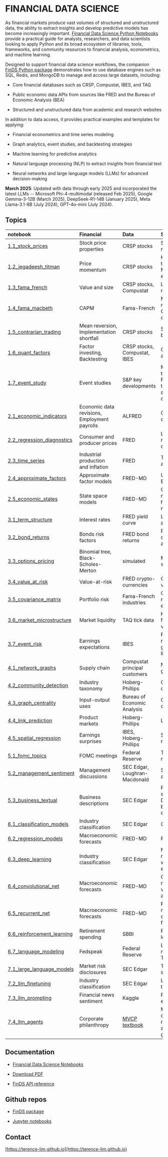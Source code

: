# FINANCIAL DATA SCIENCE


As financial markets produce vast volumes of structured and unstructured data,
the ability to extract insights and develop predictive models has become increasingly important.
[Financial Data Science Python Notebooks](https://terence-lim.github.io/docs/financial-data-science-notebooks/)
provide a practical guide for analysts, researchers, and data scientists looking to apply Python
and its broad ecosystem of libraries, tools, frameworks, and community resources
to financial analysis, econometrics, and machine learning.

Designed to support financial data science workflows,
the companion [FinDS Python package](https://github.com/terence-lim/financial-data-science)
demonstrates how to use database engines such as SQL, Redis, and MongoDB to manage and access large datasets, including:

- Core financial databases such as CRSP, Compustat, IBES, and TAQ

- Public economic data APIs from sources like FRED and the Bureau of Economic Analysis (BEA)

- Structured and unstructured data from academic and research websites

In addition to data access, it provides practical examples and templates for applying:

- Financial econometrics and time series modeling

- Graph analytics, event studies, and backtesting strategies

- Machine learning for predictive analytics

- Natural language processing (NLP) to extract insights from financial text

- Neural networks and large language models (LLMs) for advanced decision-making


**March 2025**: Updated with data through early 2025 and incorporated the latest LLMs -- Microsoft Phi-4-multimodal (released Feb 2025), Google Gemma-3-12B (March 2025), DeepSeek-R1-14B (January 2025), Meta Llama-3.1-8B (July 2024), GPT-4o-mini (July 2024).


## Topics


| notebook | Financial | Data | Science |
|:--|:--|:--|:--|
| [1.1_stock_prices](1.1_stock_prices.ipynb) | Stock price properties | CRSP stocks | Statistical moments |
| [1.2_jegadeesh_titman](1.2_jegadeesh_titman.ipynb) | Price momentum | CRSP stocks | Hypothesis testing, <br> Newey-West estimator |
| [1.3_fama_french](1.3_fama_french.ipynb) | Value and size | CRSP stocks, <br> Compustat |  Linear regression |
| [1.4_fama_macbeth](1.4_fama_macbeth.ipynb) | CAPM | Fama-French | Non-linear regression, <br> Quadratic optimization |
| [1.5_contrarian_trading](1.5_contrarian_trading.ipynb) | Mean reversion,<br> Implementation shortfall | CRSP stocks | Structural breaks |
| [1.6_quant_factors](1.6_quant_factors.ipynb) | Factor investing, <br> Backtesting | CRSP stocks, <br> Compustat, IBES | Cluster analysis |
| [1.7_event_study](1.7_event_study.ipynb) | Event studies | S&P key developments | Multiple testing, Fourier transforms and convolutions |
| [2.1_economic_indicators](2.1_economic_indicators.ipynb) | Economic data revisions, <br> Employment payrolls | ALFRED | Outlier detection |
| [2.2_regression_diagnostics](2.2_regression_diagnostics.ipynb) | Consumer and<br> producer prices | FRED | Linear regression diagnostics|
| [2.3_time_series](2.3_time_series.ipynb) | Industrial production<br> and inflation | FRED | Time series analysis |
| [2.4_approximate_factors](2.4_approximate_factors.ipynb) | Approximate factor models | FRED-MD | Unit root test, <br>EM Algorithm |
| [2.5_economic_states](2.5_economic_states.ipynb) | State space models | FRED-MD |  Gaussian mixture, <br>hidden Markov models |
| [3.1_term_structure](3.1_term_structure.ipynb) | Interest rates | FRED yield curve | Low-rank approximation |
| [3.2_bond_returns](3.2_bond_returns.ipynb) | Bonds risk factors | FRED bond returns | Principal component analysis |
| [3.3_options_pricing](3.3_options_pricing.ipynb) | Binomial tree, <br> Black-Scholes-Merton | simulated | Monte Carlo simulations |
| [3.4_value_at_risk](3.4_value_at_risk.ipynb) | Value-at-risk | FRED crypto-currencies | Conditional volatility |
| [3.5_covariance_matrix](3.5_covariance_matrix.ipynb) | Portfolio risk | Fama-French industries | Covariance matrix estimation |
| [3.6_market_microstructure](3.6_market_microstructure.ipynb) | Market liquidity | TAQ tick data | High frequency volatility |
| [3.7_event_risk](3.7_event_risk.ipynb) | Earnings expectations | IBES | Poisson regression, <br> generalized linear model |
| [4.1_network_graphs](4.1_network_graphs.ipynb) | Supply chain | Compustat principal customers | Network graphs |
| [4.2_community_detection](4.2_community_detection.ipynb) | Industry taxonomy | Hoberg-Phillips | Community detection |
| [4.3_graph_centrality](4.3_graph_centrality.ipynb) | Input-output uses | Bureau of Economic Analysis | Graph centrality |
| [4.4_link_prediction](4.4_link_prediction.ipynb) | Product markets |  Hoberg-Phillips | Link prediction |
| [4.5_spatial_regression](4.5_spatial_regression.ipynb) | Earnings surprises | IBES, Hoberg-Phillips | Spatial regression |
| [5.1_fomc_topics](5.1_fomc_topics.ipynb) | FOMC meetings | Federal Reserve | Topic modeling |
| [5.2_management_sentiment](5.2_management_sentiment.ipynb) | Management discussions | SEC Edgar, <br> Loughran-Macdonald | Sentiment analysis |
| [5.3_business_textual](5.3_business_textual.ipynb) | Business descriptions | SEC Edgar | Part-of-speech,  <br> Density-based clustering |
| [6.1_classification_models](6.1_classification_models.ipynb) | Industry classification | SEC Edgar | Classification |
| [6.2_regression_models](6.2_regression_models.ipynb) | Macroeconomic forecasts | FRED-MD | Regression |
| [6.3_deep_learning](6.3_deep_learning.ipynb) | Industry classification | SEC Edgar | Neural networks, <br> word embeddings |
| [6.4_convolutional_net](6.4_convolutional_net.ipynb) | Macroeconomic forecasts | FRED-MD | Convolutional neural nets, <br>vector autoregression |
| [6.5_recurrent_net](6.5_recurrent_net.ipynb) | Macroeconomic forecasts | FRED-MD | Recurrent neural nets, <br>dynamic factor models |
| [6.6_reinforcement_learning](6.6_reinforcement_learning.ipynb) | Retirement spending | SBBI | Reinforcement learning |
| [6.7_language_modeling](6.7_language_modeling.ipynb) | Fedspeak | Federal Reserve | Language modeling, <br> Transformers |
| [7.1_large_language_models](7.1_large_language_models.ipynb) | Market risk disclosures | SEC Edgar | Text summarization |
| [7.2_llm_finetuning](7.2_llm_finetuning.ipynb) | Industry classification | SEC Edgar | LLM fine-tuning |
| [7.3_llm_prompting](7.3_llm_prompting.ipynb) | Financial news sentiment | Kaggle | Prompt engineering |
| [7.4_llm_agents](7.4_llm_agents.ipynb) | Corporate philanthropy | [MVCP textbook](https://www.semanticscholar.org/paper/Measuring-the-Value-of-Corporate-Philanthropy:-and-Lim/261c6ac48cf26bdca49832a6c4812d97569b7065) | Multi-agents, chatbots,<br> retrieval-augmented generation |


## Documentation

- [Financial Data Science Notebooks](https://terence-lim.github.io/docs/financial-data-science-notebooks/)

- [Download PDF](https://terence-lim.github.io/docs/financial-data-science-notebooks.pdf)

- [FinDS API reference](https://terence-lim.github.io/docs/financial-data-science/)


## Github repos

- [FinDS package](https://github.com/terence-lim/financial-data-science)

- [Jupyter notebooks](https://github.com/terence-lim/financial-data-science-notebooks)


## Contact

[https://terence-lim.github.io](https://terence-lim.github.io)
